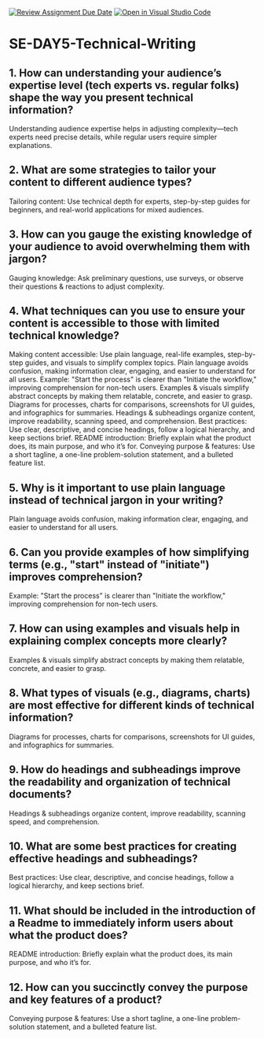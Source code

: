 [![Review Assignment Due Date](https://classroom.github.com/assets/deadline-readme-button-22041afd0340ce965d47ae6ef1cefeee28c7c493a6346c4f15d667ab976d596c.svg)](https://classroom.github.com/a/zsAR-pyY)
[![Open in Visual Studio Code](https://classroom.github.com/assets/open-in-vscode-2e0aaae1b6195c2367325f4f02e2d04e9abb55f0b24a779b69b11b9e10269abc.svg)](https://classroom.github.com/online_ide?assignment_repo_id=18487244&assignment_repo_type=AssignmentRepo)
# SE-DAY5-Technical-Writing
## 1. How can understanding your audience’s expertise level (tech experts vs. regular folks) shape the way you present technical information?
Understanding audience expertise helps in adjusting complexity—tech experts need precise details, while regular users require simpler explanations.

## 2. What are some strategies to tailor your content to different audience types?
Tailoring content: Use technical depth for experts, step-by-step guides for beginners, and real-world applications for mixed audiences.

## 3. How can you gauge the existing knowledge of your audience to avoid overwhelming them with jargon?
Gauging knowledge: Ask preliminary questions, use surveys, or observe their questions & reactions to adjust complexity.

## 4. What techniques can you use to ensure your content is accessible to those with limited technical knowledge?

Making content accessible: Use plain language, real-life examples, step-by-step guides, and visuals to simplify complex topics.
Plain language avoids confusion, making information clear, engaging, and easier to understand for all users.
Example: "Start the process" is clearer than "Initiate the workflow," improving comprehension for non-tech users.
Examples & visuals simplify abstract concepts by making them relatable, concrete, and easier to grasp.
Diagrams for processes, charts for comparisons, screenshots for UI guides, and infographics for summaries.
Headings & subheadings organize content, improve readability, scanning speed, and comprehension.
Best practices: Use clear, descriptive, and concise headings, follow a logical hierarchy, and keep sections brief.
README introduction: Briefly explain what the product does, its main purpose, and who it’s for.
Conveying purpose & features: Use a short tagline, a one-line problem-solution statement, and a bulleted feature list.

## 5. Why is it important to use plain language instead of technical jargon in your writing?
Plain language avoids confusion, making information clear, engaging, and easier to understand for all users.

## 6. Can you provide examples of how simplifying terms (e.g., "start" instead of "initiate") improves comprehension?
Example: "Start the process" is clearer than "Initiate the workflow," improving comprehension for non-tech users.

## 7. How can using examples and visuals help in explaining complex concepts more clearly?
Examples & visuals simplify abstract concepts by making them relatable, concrete, and easier to grasp.

## 8. What types of visuals (e.g., diagrams, charts) are most effective for different kinds of technical information?
Diagrams for processes, charts for comparisons, screenshots for UI guides, and infographics for summaries.

## 9. How do headings and subheadings improve the readability and organization of technical documents?
Headings & subheadings organize content, improve readability, scanning speed, and comprehension.

## 10. What are some best practices for creating effective headings and subheadings?
Best practices: Use clear, descriptive, and concise headings, follow a logical hierarchy, and keep sections brief.

## 11. What should be included in the introduction of a Readme to immediately inform users about what the product does?
README introduction: Briefly explain what the product does, its main purpose, and who it’s for.

## 12. How can you succinctly convey the purpose and key features of a product?
Conveying purpose & features: Use a short tagline, a one-line problem-solution statement, and a bulleted feature list.

